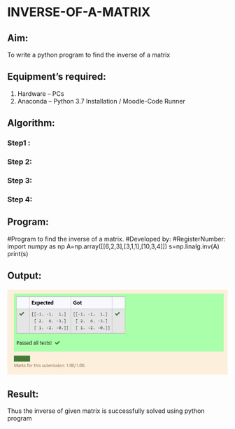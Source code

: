 # INVERSE-OF-A-MATRIX
## Aim:
To write a python program to find the inverse of a matrix
## Equipment’s required:
1. 	Hardware – PCs
2. 	Anaconda – Python 3.7 Installation / Moodle-Code Runner
## Algorithm:
### Step1 : 
### Step 2: 
### Step 3: 
### Step 4: 

## Program:
#Program to find the inverse of a matrix.
#Developed by:
#RegisterNumber:
import numpy as np
A=np.array([[6,2,3],[3,1,1],[10,3,4]])
s=np.linalg.inv(A)
print(s)
## Output:
![OUTPUT](./ss..png)

## Result:
Thus the inverse of given matrix is successfully solved using python program

